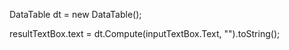 DataTable dt = new DataTable();

resultTextBox.text = dt.Compute(inputTextBox.Text, "").toString();
